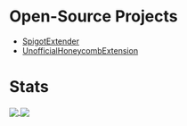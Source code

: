 # Open-Source Projects

- [SpigotExtender](https://github.com/KingHector/SpigotExtender)
- [UnofficialHoneycombExtension](https://github.com/KingHector/UnofficialHonecombExtension)

# Stats
<a href>
  <img align="center" src="https://github-readme-stats.vercel.app/api?username=KingHector&show_icons=true&theme=dracula" />
</a>
<a href>
  <img align="center" src="https://github-readme-stats.vercel.app/api/top-langs/?username=KingHector&layout=compact&theme=dracula"/>
</a>
